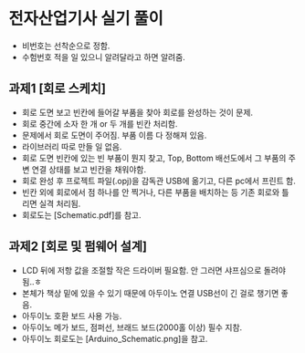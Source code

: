 # 전자산업기사 실기 풀이
- 비번호는 선착순으로 정함.
- 수험번호 적을 일 있으니 알려달라고 하면 알려줌.



## 과제1 [회로 스케치]
- 회로 도면 보고 빈칸에 들어갈 부품을 찾아 회로를 완성하는 것이 문제.
- 회로 중간에 소자 한 개 or 두 개를 빈칸 처리함.
- 문제에서 회로 도면이 주어짐. 부품 이름 다 정해져 있음.
- 라이브러리 따로 만들 일 없음.
- 회로 도면 빈칸에 있는 빈 부품이 뭔지 찾고, Top, Bottom 배선도에서 그 부품의 주변 연결 상태를 보고 빈칸을 채워야함.
- 회로 완성 후 프로젝트 파일(.opj)을 감독관 USB에 옮기고, 다른 pc에서 프린트 함.
- 빈칸 외에 회로에서 점 하나를 안 찍거나, 다른 부품을 배치하는 등 기존 회로와 틀리면 실격 처리됨.
- 회로도는 [Schematic.pdf]를 참고.



## 과제2 [회로 및 펌웨어 설계]
- LCD 뒤에 저항 값을 조절할 작은 드라이버 필요함. 안 그러면 샤프심으로 돌려야 됨..ㅎ
- 본체가 책상 밑에 있을 수 있기 때문에 아두이노 연결 USB선이 긴 걸로 챙기면 좋음.
- 아두이노 호환 보드 사용 가능.
- 아두이노 메가 보드, 점퍼선, 브래드 보드(2000홀 이상) 필수 지참.
- 아두이노 회로도는 [Arduino_Schematic.png]을 참고.
